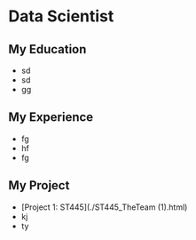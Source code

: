 # Data Scientist

## My Education
- sd
- sd
- gg

## My Experience
- fg
- hf
- fg

## My Project
- [Project 1: ST445](./ST445_TheTeam (1).html)
- kj
- ty
